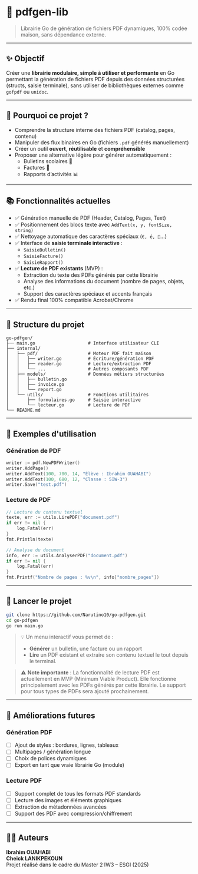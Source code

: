 # 📄 pdfgen-lib

> Librairie Go de génération de fichiers PDF dynamiques, 100% codée maison, sans dépendance externe.

---

## ✨ Objectif

Créer une **librairie modulaire, simple à utiliser et performante** en Go permettant la génération de fichiers PDF depuis des données structurées (structs, saisie terminale), sans utiliser de bibliothèques externes comme `gofpdf` ou `unidoc`.

---

## 🧠 Pourquoi ce projet ?

- Comprendre la structure interne des fichiers PDF (catalog, pages, contenu)
- Manipuler des flux binaires en Go (fichiers `.pdf` générés manuellement)
- Créer un outil **ouvert**, **réutilisable** et **compréhensible**
- Proposer une alternative légère pour générer automatiquement :
  - Bulletins scolaires 📘
  - Factures 🧾
  - Rapports d’activités 📊

---

## 📚 Fonctionnalités actuelles

- ✅ Génération manuelle de PDF (Header, Catalog, Pages, Text)
- ✅ Positionnement des blocs texte avec `AddText(x, y, fontSize, string)`
- ✅ Nettoyage automatique des caractères spéciaux (`€, é, 🚀`…)
- ✅ Interface de **saisie terminale interactive** :
  - `SaisieBulletin()`
  - `SaisieFacture()`
  - `SaisieRapport()`
- ✅ **Lecture de PDF existants** (MVP) :
  - Extraction du texte des PDFs générés par cette librairie
  - Analyse des informations du document (nombre de pages, objets, etc.)
  - Support des caractères spéciaux et accents français
- ✅ Rendu final 100% compatible Acrobat/Chrome

---

## 📁 Structure du projet

```
go-pdfgen/
├── main.go                    # Interface utilisateur CLI
├── internal/
│   ├── pdf/                   # Moteur PDF fait maison
│   │   ├── writer.go          # Écriture/génération PDF
│   │   ├── reader.go          # Lecture/extraction PDF
│   │   └── ...                # Autres composants PDF
│   ├── models/                # Données métiers structurées
│   │   ├── bulletin.go
│   │   ├── invoice.go
│   │   └── report.go
│   └── utils/                 # Fonctions utilitaires
│       ├── formulaires.go     # Saisie interactive
│       └── lecteur.go         # Lecture de PDF
└── README.md
```

---

## 🚀 Exemples d'utilisation

### Génération de PDF
```go
writer := pdf.NewPDFWriter()
writer.AddPage()
writer.AddText(100, 700, 14, "Élève : Ibrahim OUAHABI")
writer.AddText(100, 680, 12, "Classe : 5IW-3")
writer.Save("test.pdf")
```

### Lecture de PDF
```go
// Lecture du contenu textuel
texte, err := utils.LirePDF("document.pdf")
if err != nil {
    log.Fatal(err)
}
fmt.Println(texte)

// Analyse du document
info, err := utils.AnalyserPDF("document.pdf")
if err != nil {
    log.Fatal(err)
}
fmt.Printf("Nombre de pages : %v\n", info["nombre_pages"])
```

---

## 🧪 Lancer le projet

```bash
git clone https://github.com/Narutino10/go-pdfgen.git
cd go-pdfgen
go run main.go
```

> 💡 Un menu interactif vous permet de :
> - **Générer** un bulletin, une facture ou un rapport
> - **Lire** un PDF existant et extraire son contenu textuel
> le tout depuis le terminal.

> ⚠️ **Note importante** : La fonctionnalité de lecture PDF est actuellement en MVP (Minimum Viable Product). Elle fonctionne principalement avec les PDFs générés par cette librairie. Le support pour tous types de PDFs sera ajouté prochainement.

---

## 🔧 Améliorations futures

### Génération PDF
- [ ] Ajout de styles : bordures, lignes, tableaux
- [ ] Multipages / génération longue
- [ ] Choix de polices dynamiques
- [ ] Export en tant que vraie librairie Go (module)

### Lecture PDF
- [ ] Support complet de tous les formats PDF standards
- [ ] Lecture des images et éléments graphiques
- [ ] Extraction de métadonnées avancées
- [ ] Support des PDF avec compression/chiffrement

---

## 🧑‍💻 Auteurs

**Ibrahim OUAHABI**  
**Cheick LANIKPEKOUN**  
Projet réalisé dans le cadre du Master 2 IW3 – ESGI (2025)


